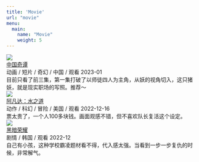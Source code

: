```yaml
---
title: 'Movie'
url: "movie"
menu:
  main:
    name: "Movie"
    weight: 5
---
```


<div class="moviequanju">

<div class="moviebankuai">
<img src=/images/movie/folktales.jpg> 
<div class="movietitle"><a href="https://movie.douban.com/subject/35674355" target="_blank">中国奇谭</a></div>
<div class="rating9"></div>
<div class="movietag">动画 / 短片 / 奇幻 / 中国 / 观看 2023-01</div>
<div class="movienote">目前只看了前三集，第一集打破了以师徒四人为主角，从妖的视角切入，这只猪妖，就是现实职场的写照。推荐～</div>
</div>

<div class="moviebankuai">
<img src=/images/movie/avatar.jpg> 
<div class="movietitle"><a href="https://movie.douban.com/subject/4811774" target="_blank">阿凡达：水之道</a></div>
<div class="rating8"></div>
<div class="movietag">动作 / 科幻 / 冒险 / 美国 / 观看 2022-12-16</div>
<div class="movienote">票太贵了，一个人100多块钱。画面观感不错，但不喜欢队长复活这个设定。</div>
</div>

<div class="moviebankuai">
<img src=/images/movie/glory.jpg> 
<div class="movietitle"><a href="https://movie.douban.com/subject/35314632" target="_blank">黑暗荣耀</a></div>
<div class="rating8"></div>
<div class="movietag">剧情 / 韩国 / 观看 2022-12</div>
<div class="movienote">自己有小孩，这种学校霸凌题材看不得，代入感太强。当看到一步一步复仇的时候，非常解气。</div>
</div>

</div>